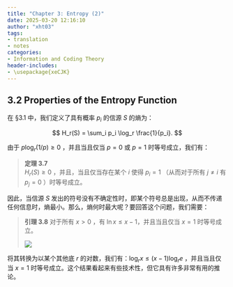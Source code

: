 ```yaml
---
title: "Chapter 3: Entropy (2)"
date: 2025-03-20 12:16:10
author: "xht03"
tags:
- translation
- notes
categories:
- Information and Coding Theory
header-includes:
- \usepackage{xeCJK}
---
```


## 3.2 Properties of the Entropy Function

在 §3.1 中，我们定义了具有概率 $p_i$ 的信源 $S$ 的熵为：

$$
H_r(S) = \sum_i p_i \log_r \frac{1}{p_i}.
$$

由于 $p \log_r (1/p) \geq 0$ ，并且当且仅当 $p = 0$ 或 $p = 1$ 时等号成立，我们有：

> **定理 3.7**  
> $H_r(S) \geq 0$ ，并且，当且仅当存在某个 $i$ 使得 $p_i = 1$ （从而对于所有 $j \neq i$ 有 $p_j = 0$ ）时等号成立。  

因此，当信源 $S$ 发出的符号没有不确定性时，即某个符号总是出现，从而不传递任何信息时，熵最小。那么，熵何时最大呢？要回答这个问题，我们需要：

> **引理 3.8**
> 对于所有 $x > 0$ ，有 $\ln x \leq x - 1$，并且当且仅当 $x = 1$ 时等号成立。
>
> ![](https://ref.xht03.online/202503201223107.png)

将其转换为以某个其他底 $r$ 的对数，我们有：$\log_r x \leq (x - 1) \log_r e$ ，并且当且仅当 $x = 1$ 时等号成立。这个结果看起来有些技术性，但它具有许多非常有用的推论。


